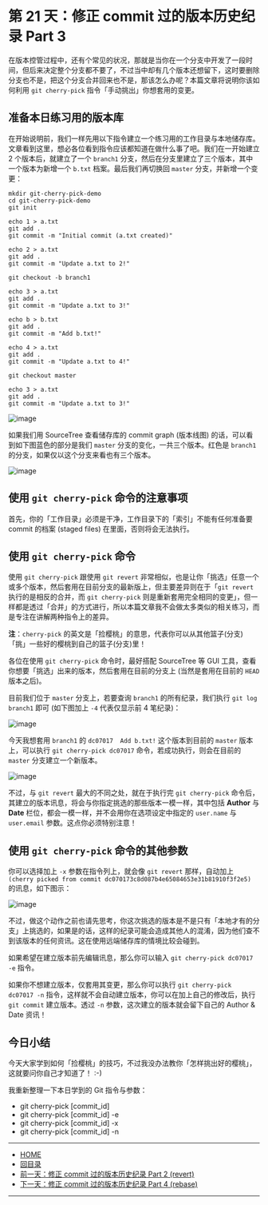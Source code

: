 第 21 天：修正 commit 过的版本历史纪录 Part 3
=============================================================

在版本控管过程中，还有个常见的状况，那就是当你在一个分支中开发了一段时间，但后来决定整个分支都不要了，不过当中却有几个版本还想留下，这时要删除分支也不是，把这个分支合并回来也不是，那该怎么办呢？本篇文章将说明你该如何利用 `git cherry-pick` 指令「手动挑出」你想套用的变更。

准备本日练习用的版本库
----------------------

在开始说明前，我们一样先用以下指令建立一个练习用的工作目录与本地储存库。文章看到这里，想必各位看到指令应该都知道在做什么事了吧。我们在一开始建立 2 个版本后，就建立了一个 `branch1` 分支，然后在分支里建立了三个版本，其中一个版本为新增一个 `b.txt` 档案。最后我们再切换回 `master` 分支，并新增一个变更：

	mkdir git-cherry-pick-demo
	cd git-cherry-pick-demo
	git init
	
	echo 1 > a.txt
	git add .
	git commit -m "Initial commit (a.txt created)"
	
	echo 2 > a.txt
	git add .
	git commit -m "Update a.txt to 2!"
	
	git checkout -b branch1
	
	echo 3 > a.txt
	git add .
	git commit -m "Update a.txt to 3!"
	
	echo b > b.txt
	git add .
	git commit -m "Add b.txt!"
	
	echo 4 > a.txt
	git add .
	git commit -m "Update a.txt to 4!"
	
	git checkout master

	echo 3 > a.txt
	git add .
	git commit -m "Update a.txt to 3!"


![image](../figures/21/01.png)

如果我们用 SourceTree 查看储存库的 commit graph (版本线图) 的话，可以看到如下图蓝色的部分是我们 `master` 分支的变化，一共三个版本。红色是 `branch1` 的分支，如果仅以这个分支来看也有三个版本。

![image](../figures/21/02.png)


使用 `git cherry-pick` 命令的注意事项
---------------------------------------

首先，你的「工作目录」必须是干净，工作目录下的「索引」不能有任何准备要 commit 的档案 (staged files) 在里面，否则将会无法执行。


使用 `git cherry-pick` 命令
-----------------------------

使用 `git cherry-pick` 跟使用 `git revert` 非常相似，也是让你「挑选」任意一个或多个版本，然后套用在目前分支的最新版上，但主要差异则在于「`git revert` 执行的是相反的合并，而 `git cherry-pick` 则是重新套用完全相同的变更」，但一样都是透过「合并」的方式进行，所以本篇文章我不会做太多类似的相关练习，而是专注在讲解两种指令上的差异。

**注**：`cherry-pick` 的英文是「捡樱桃」的意思，代表你可以从其他篮子(分支)「挑」一些好的樱桃到自己的篮子(分支)里！

各位在使用 `git cherry-pick` 命令时，最好搭配 SourceTree 等 GUI 工具，查看你想要「挑选」出来的版本，然后套用在目前的分支上 (当然是套用在目前的 `HEAD` 版本之后)。

目前我们位于 `master` 分支上，若要查询 `branch1` 的所有纪录，我们执行 `git log branch1` 即可 (如下图加上 `-4` 代表仅显示前 4 笔纪录)：

![image](../figures/21/03.png)

今天我想套用 `branch1` 的 `dc07017  Add b.txt!` 这个版本到目前的 `master` 版本上，可以执行 `git cherry-pick dc07017` 命令，若成功执行，则会在目前的 `master` 分支建立一个新版本。

![image](../figures/21/04.png)
 
不过，与 `git revert` 最大的不同之处，就在于执行完 `git cherry-pick` 命令后，其建立的版本讯息，将会与你指定挑选的那些版本一模一样，其中包括 **Author** 与 **Date** 栏位，都会一模一样，并不会用你在选项设定中指定的 `user.name` 与 `user.email` 参数。这点你必须特别注意！


使用 `git cherry-pick` 命令的其他参数
---------------------------------------

你可以选择加上 `-x` 参数在指令列上，就会像 `git revert` 那样，自动加上 `(cherry picked from commit dc070173c8d087b4e65084653e31b81910f3f2e5)` 的讯息，如下图示：

![image](../figures/21/05.png)

不过，做这个动作之前也请先思考，你这次挑选的版本是不是只有「本地才有的分支」上挑选的，如果是的话，这样的纪录可能会造成其他人的混淆，因为他们查不到该版本的任何资讯。这在使用远端储存库的情境比较会碰到。

如果希望在建立版本前先编辑讯息，那么你可以输入 `git cherry-pick dc07017 -e` 指令。

如果你不想建立版本，仅套用其变更，那么你可以执行 `git cherry-pick dc07017 -n` 指令，这样就不会自动建立版本，你可以在加上自己的修改后，执行 `git commit` 建立版本。透过 `-n` 参数，这次建立的版本就会留下自己的 Author & Date 资讯！


今日小结
-------

今天大家学到如何「捡樱桃」的技巧，不过我没办法教你「怎样挑出好的樱桃」，这就要问你自己才知道了！ :-)

我重新整理一下本日学到的 Git 指令与参数：

* git cherry-pick [commit_id]
* git cherry-pick [commit_id] -e
* git cherry-pick [commit_id] -x
* git cherry-pick [commit_id] -n




-------
* [HOME](../README.md)
* [回目录](README.md)
* <a href="20.md">前一天：修正 commit 过的版本历史纪录 Part 2 (revert)</a>
* <a href="22.md">下一天：修正 commit 过的版本历史纪录 Part 4 (rebase)</a>

-------


